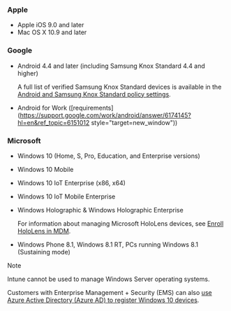 

### Apple
  - Apple iOS 9.0 and later
  - Mac OS X 10.9 and later

### Google
  - Android 4.4 and later (including Samsung Knox Standard 4.4 and higher)

    A full list of verified Samsung Knox Standard devices is available in the [Android and Samsung Knox Standard policy settings](/intune-classic/android-policy-settings-in-microsoft-intune.md#supported-samsung-knox-standard-devices).
  - Android for Work ([requirements](https://support.google.com/work/android/answer/6174145?hl=en&ref_topic=6151012 style="target=new_window"))

### Microsoft
  - Windows 10 (Home, S, Pro, Education, and Enterprise versions)
  - Windows 10 Mobile
  - Windows 10 IoT Enterprise (x86, x64)
  - Windows 10 IoT Mobile Enterprise
  - Windows Holographic & Windows Holographic Enterprise

    For information about managing Microsoft HoloLens devices, see [Enroll HoloLens in MDM](https://docs.microsoft.com/hololens/hololens-enroll-mdm).
  - Windows Phone 8.1, Windows 8.1 RT, PCs running Windows 8.1 (Sustaining mode)

> [!NOTE]
> Intune cannot be used to manage Windows Server operating systems.

   Customers with Enterprise Management + Security  (EMS) can also [use Azure Active Directory (Azure AD) to register Windows 10 devices](/intune-classic/deploy-use/set-up-windows-device-management-with-microsoft-intune#azure-active-directory-enrollment).


